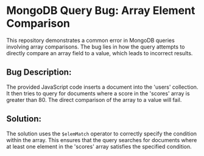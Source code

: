 # MongoDB Query Bug: Array Element Comparison

This repository demonstrates a common error in MongoDB queries involving array comparisons. The bug lies in how the query attempts to directly compare an array field to a value, which leads to incorrect results.

## Bug Description:
The provided JavaScript code inserts a document into the 'users' collection. It then tries to query for documents where a score in the 'scores' array is greater than 80.  The direct comparison of the array to a value will fail.

## Solution:
The solution uses the `$elemMatch` operator to correctly specify the condition within the array. This ensures that the query searches for documents where at least one element in the 'scores' array satisfies the specified condition.